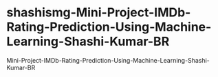 # shashismg-Mini-Project-IMDb-Rating-Prediction-Using-Machine-Learning-Shashi-Kumar-BR
Mini-Project-IMDb-Rating-Prediction-Using-Machine-Learning-Shashi-Kumar-BR

